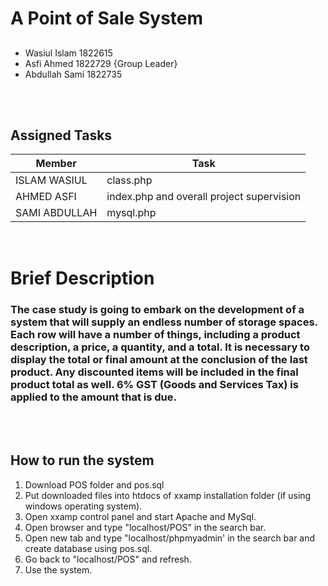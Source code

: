# A Point of Sale System


##
- Wasiul Islam 1822615
- Asfi Ahmed 1822729 {Group Leader}
- Abdullah Sami 1822735


<br>
<br>

## Assigned Tasks

| Member | Task |
| ----------- | ----------- |
| ISLAM WASIUL | class.php |
| AHMED ASFI | index.php and overall project supervision|
| SAMI ABDULLAH | mysql.php |

<br>

# Brief Description

### The case study is going to embark on the development of a system that will supply an endless number of storage spaces. Each row will have a number of things, including a product description, a price, a quantity, and a total. It is necessary to display the total or final amount at the conclusion of the last product. Any discounted items will be included in the final product total as well. 6% GST (Goods and Services Tax) is applied to the amount that is due.
 <br>
 <br>

## How to run the system
1. Download POS folder and pos.sql
2. Put downloaded files into htdocs of xxamp installation folder (if using windows operating system).
3. Open xxamp control panel and start Apache and MySql.
4. Open browser and type "localhost/POS" in the search bar.
5. Open new tab and type "localhost/phpmyadmin' in the search bar and create database using pos.sql.
6. Go back to "localhost/POS" and refresh.
7. Use the system.
